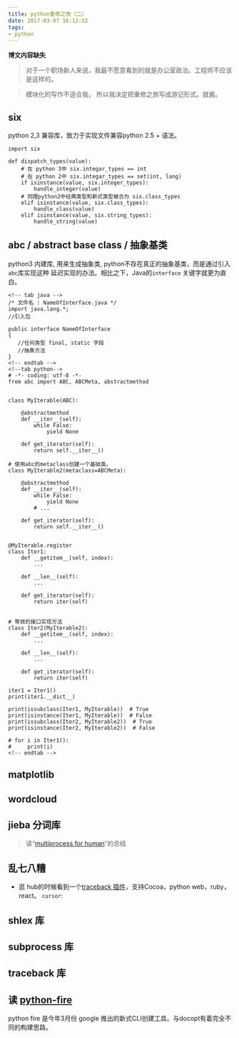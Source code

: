 ```yaml
---
title: python重修之旅（二）
date: 2017-03-07 16:12:52
tags:
- python
---
```



**博文内容缺失**

>对于一个职场新人来说，我最不愿意看到的就是办公室政治。工程师不应该是这样的。

>模块化的写作不适合我， 所以我决定把重修之旅写成游记形式。就酱。

<!--more-->

## six
python 2,3 兼容库，致力于实现文件兼容python 2.5 + 语法。
```
import six

def dispatch_types(value):
    # 在 python 3中 six.integar_types == int
    # 在 python 2中 six.integar_types == set(int, lang)
    if isinstance(value, six.integer_types):
        handle_integer(value)
    # 同理python2中经典类型和新式类型被合为 six.class_types
    elif isinstance(value, six.class_types):
        handle_class(value)
    elif isinstance(value, six.string_types):
        handle_string(value)

```

## abc / abstract base class / 抽象基类
python3 内建库, 用来生成抽象类, python不存在真正的抽象基类，而是通过引入`abc`库实现这种
延迟实现的办法。相比之下，Java的`interface` 关键字就更为直白。

```
<!-- tab java -->
/* 文件名 : NameOfInterface.java */
import java.lang.*;
//引入包

public interface NameOfInterface
{
   //任何类型 final, static 字段
   //抽象方法
}
<!-- endtab -->
<!--tab python-->
# -*- coding: utf-8 -*-
from abc import ABC, ABCMeta, abstractmethod


class MyIterable(ABC):

    @abstractmethod
    def __iter__(self):
        while False:
            yield None

    def get_iterator(self):
        return self.__iter__()

# 使用abc的metaclass创建一个基础类。
class MyIterable2(metaclass=ABCMeta):

    @abstractmethod
    def __iter__(self):
        while False:
            yield None
        # ...

    def get_iterator(self):
        return self.__iter__()


@MyIterable.register
class Iter1:
    def __getitem__(self, index):
        ...

    def __len__(self):
        ...

    def get_iterator(self):
        return iter(self)


# 等效的接口实现方法
class Iter2(MyIterable2):
    def __getitem__(self, index):
        ...

    def __len__(self):
        ...

    def get_iterator(self):
        return iter(self)

iter1 = Iter1()
print(iter1.__dict__)

print(issubclass(Iter1, MyIterable))  # True
print(isinstance(Iter1, MyIterable))  # False
print(issubclass(Iter2, MyIterable2))  # True
print(isinstance(Iter2, MyIterable2))  # False

# for i in Iter1():
#     print(i)
<!-- endtab -->
```

## matplotlib

## wordcloud


## jieba 分词库




> 读“[multiprocess for human][2]”的总结

## 乱七八糟
 - 逛 hub的时候看到一个[traceback 插件][4]，支持Cocoa，python web，ruby， react。
`cursor`:
## shlex 库

## subprocess 库

## traceback 库



##  读 [python-fire][3]
python fire 是今年3月份 google 推出的新式CLI创建工具。与docopt有着完全不同的构建思路。



[1]: http://blog.csdn.net/wireless_com/article/details/60571394
[2]: https://github.com/kennethreitz/envoy/blob/master/envoy/core.py
[3]: https://github.com/google/python-fire
[4]: https://sentry.io
